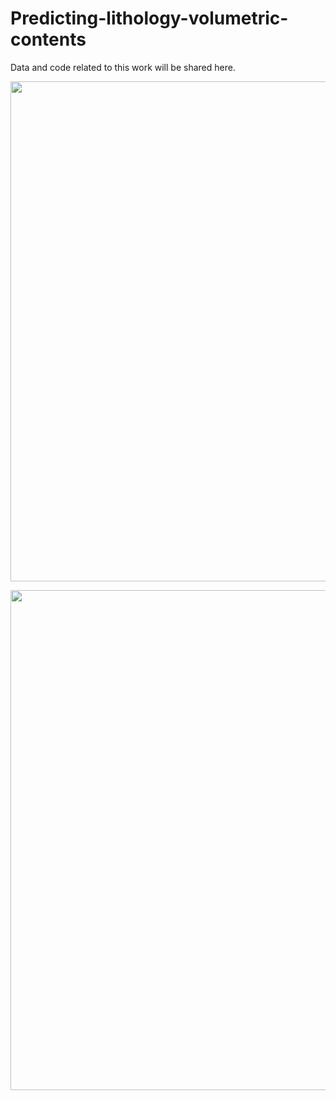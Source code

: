# Predicting-lithology-volumetric-contents

Data and code related to this work will be shared here.

<p align="center">
  <img width="800" src="https://github.com/Hamid-Reza-Mousavi/Predicting-lithology-volumetric-contents/blob/main/fig/multichannel_homa_03.jpg" />
</p>
<p align="center">
  <img width="800" src="https://github.com/Hamid-Reza-Mousavi/Predicting-lithology-volumetric-contents/blob/main/fig/multichannel_homa_11.jpg" />
</p>

